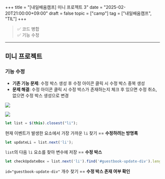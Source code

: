 +++
title = "[내일배움캠프] 미니 프로젝트 3"
date = "2025-02-20T21:00:00+09:00"
draft = false
topic = ["camp"]
tag = ["내일배움캠프", "TIL"]
+++

>✅ 코드 병합  
✅ 기능 수정

---

## 미니 프로젝트

### 기능 수정

* **기존 기능 문제**: 수정 박스 생성 후 수정 아이콘 클릭 시 수정 박스 중복 생성
* **문제 해결**: 수정 아이콘 클릭 시 수정 박스가 존재하는지 체크 후 있으면 수정 취소, 없으면 수정 박스 생성으로 변경

![](https://velog.velcdn.com/images/ezro/post/481f5dcb-a15a-43b4-8d65-f6fc6f2247c1/image.gif)

![](https://velog.velcdn.com/images/ezro/post/d456bd35-4c03-4d82-aebd-05ac3f3858cb/image.png)

```js
let list = $(this).closest("li");
```
현재 이벤트가 발생한 요소에서 가장 가까운 `li` 찾기 == **수정하려는 방명록**

```js
let updateLi = list.next('li');
```
`list`의 다음 `li` 요소를 찾아 변수에 저장 == **수정 박스**

```js
let checkUpdateBox = list.next('li').find('#guestbook-update-div').length;
```
`id="guestbook-update-div"` 개수 찾기 == **수정 박스 존재 여부 확인**